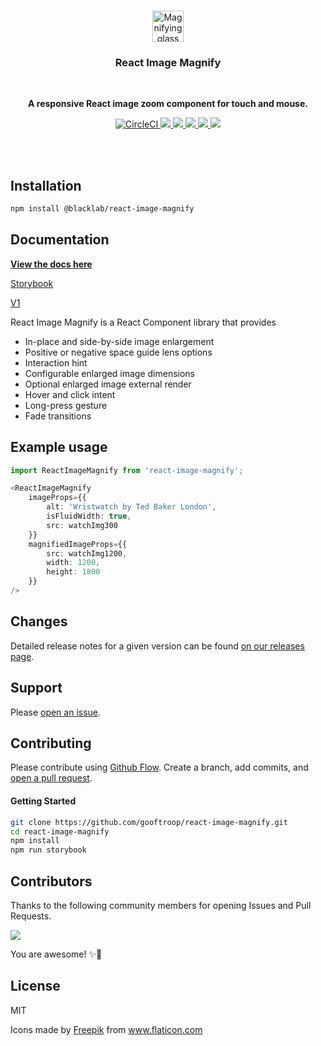 <br />
<p align="center">
    <image
        alt="Magnifying glass"
        height="50"
        src="./assets/search-magnifier-tool.svg"
    />
</p>
<h3 align="center">React Image Magnify</h3>
<br />

<p align="center">
    <b>A responsive React image zoom component for touch and mouse.</b>
</p>

<p align="center">
    <a href="https://circleci.com/gh/gooftroop/react-image-magnify/tree/master">
        <img src="https://circleci.com/gh/gooftroop/react-image-magnify/tree/master.svg?style=svg" alt="CircleCI" />
    </a>
    <a href="https://codeclimate.com/github/gooftroop/react-image-magnify/maintainability">
        <img src="https://api.codeclimate.com/v1/badges/4e91d32af87836dce581/maintainability" />
    </a>
    <a href="https://coveralls.io/github/gooftroop/react-image-magnify?branch=master">
        <img src="https://coveralls.io/repos/github/gooftroop/react-image-magnify/badge.svg?branch=master" />
    </a>
    <a href="https://www.npmjs.com/package/@blacklab/react-image-magnify">
        <img src="https://img.shields.io/npm/v/@blacklab/react-image-magnify.svg" />
    </a>
    <a href="https://opensource.org/licenses/MIT">
        <img src="https://img.shields.io/badge/license-MIT-blue.svg" />
    </a>
    <a href="https://gooftroop.github.io/react-image-magnify">
        <img src="https://cdn.jsdelivr.net/gh/storybookjs/brand@main/badge/badge-storybook.svg" />
    </a>
</p>
<br />
<br />

## Installation

```sh
npm install @blacklab/react-image-magnify
```

## Documentation

**[View the docs here](https://gooftroop.github.io/react-image-magnify)**

[Storybook](https://gooftroop.github.io/react-image-magnify)

[V1](https://github.com/ethanselzer/react-image-magnify)

React Image Magnify is a React Component library that provides
* In-place and side-by-side image enlargement
* Positive or negative space guide lens options
* Interaction hint
* Configurable enlarged image dimensions
* Optional enlarged image external render
* Hover and click intent
* Long-press gesture
* Fade transitions

## Example usage

```typescript
import ReactImageMagnify from 'react-image-magnify';

<ReactImageMagnify
    imageProps={{
        alt: 'Wristwatch by Ted Baker London',
        isFluidWidth: true,
        src: watchImg300
    }}
    magnifiedImageProps={{
        src: watchImg1200,
        width: 1200,
        height: 1800
    }}
/>
```

## Changes

Detailed release notes for a given version can be found [on our releases page](https://github.com/gooftroop/react-image-magnify/releases).

## Support

Please [open an issue](https://github.com/gooftroop/react-image-magnify/issues).

## Contributing

Please contribute using [Github Flow](https://guides.github.com/introduction/flow/). Create a branch,
add commits, and [open a pull request](https://github.com/gooftroop/react-image-magnify/compare/).

#### Getting Started


```sh
git clone https://github.com/gooftroop/react-image-magnify.git
cd react-image-magnify
npm install
npm run storybook
```

## Contributors

Thanks to the following community members for opening Issues and Pull Requests.

<a href="https://github.com/gooftroop/react-image-magnify/graphs/contributors">
  <img src="https://contrib.rocks/image?repo=gooftroop/react-image-magnify" />
</a>

You are awesome! ✨💫

## License

MIT

Icons made by <a href="https://www.freepik.com" title="Freepik">Freepik</a> from <a href="https://www.flaticon.com/" title="Flaticon">www.flaticon.com</a>
